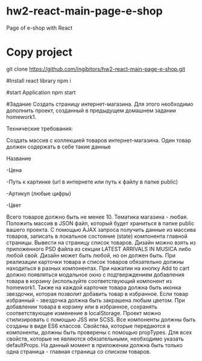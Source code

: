 # hw2-react-main-page-e-shop
Page of e-shop with React

#  Copy project 
git clone https://github.com/ingibitors/hw2-react-main-page-e-shop.git

#Install react library
npm i

#start Application
npm start

#Задание
Создать страницу интернет-магазина.
Для этого необходимо дополнить проект, созданный в предыдущем домашнем задании homework1.

Технические требования:

Создать массив с коллекцией товаров интернет-магазина.
Один товар должен содержать в себе такие данные

Название

-Цена

-Путь к картинке (url в интернете или путь к файлу в папке public)

-Артикул (любые цифры)

-Цвет


Всего товаров должно быть не менее 10. Тематика магазина - любая.
Положить массив в JSON файл, который будет храниться в папке public вашего проекта.
С помощью AJAX запроса получить данные из массива товаров, записать в локальное состояние (state) компонента главной страницы.
Вывести на страницу список товаров. Дизайн можно взять из приложенного PSD файла из секции LATEST ARRIVALS IN MUSICA либо любой свой. Дизайн может быть любой, но он должен быть.
При реализации карточки товара и список товаров обязательно должны находиться в разных компонентах.
При нажатии на кнопку Add to cart должно появляться модальное окно с подтверждением добавления товара в корзину (используйте соответствующий компонент из homework1.
Также на каждой карточке товара должна быть иконка звездочки, которая позволит добавить товар в избранное. Если товар избранный - звездочка должна быть закрашена любым цветом.
При добавлении товара в корзину или в избранное, сохранять соответствующее изменение в localStorage.
Проект можно стилизировать с помощью JSS или SCSS.
Все компоненты должны быть созданы в виде ES6 классов.
Свойства, которые передаются в компоненты, должны быть проверены с помощью propTypes.
Для всех свойств, которые не являются обязательными, необходимо указать defaultProps.
На данный момент в приложении должна быть только одна страница - главная страница со списком товаров.